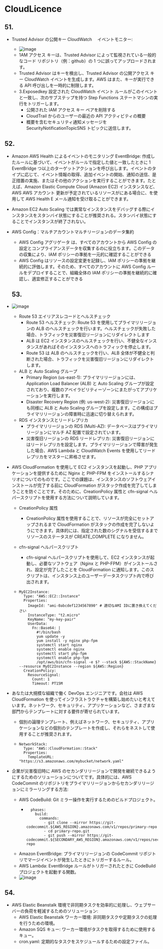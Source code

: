 # CloudLicence

## 51.

- Trusted Advisor の公開キー CloudWatch 　イベントモニター:

  - ![image](https://github.com/yoshikikasama/system/assets/61643054/0cb9443c-21f3-467b-afc8-8e97bf2ef322)
  - 1AM アクセス キーは、Trusted Advisor によって監視されている一般的なコード リポジトリ（例：github）の 1 つに誤ってアップロードされます。
  - Trusted Advisor はキーを検出し、Trusted Advisor の公開アクセス キー CloudWatch イベントを生成します。AWS はまた、キーが実行できる API 呼び出しを一時的に制限します。
  - 3.Exposedkey 設定された CloudWatch イベント ルールがこのイベントと一致し、次のサブステップを持つ Step Functions ステートマシンの実行をトリガーします。
    - 公開された IAM アクセス キー ペアを削除する
    - CloudTrail からのユーザーの最近の API アクティビティの概要
    - 概要を含むセキュリティ通知メッセージを SecurityNotificationTopicSNS トピックに送信します。

## 52.

- Amazon AWS Health によるイベントのモニタリング EventBridge: 作成したルールに基づいて、イベントがルールで指定した値と一致したときに 1 EventBridge つ以上のターゲットアクションを呼び出します。イベントのタイプに応じて、イベント情報の取得、追加イベントの開始、通知の送信、是正措置の実施、またはその他のアクションを実行することができます。たとえば、Amazon Elastic Compute Cloud (Amazon EC2) インスタンスなど、 AWS AWS アカウント 更新が予定されているリソースがにある場合に、を使用して AWS Health E メール通知を受け取ることができます。

- Amazon EC2 Auto Scaling では異常なインスタンスをデバッグする際にインスタンスをスタンバイ状態にすることが推奨される。スタンバイ状態にすることでインスタンスが終了されない。

- AWS Config：マルチアカウントマルチリージョンのデータ集約

  - AWS Config アグリゲータ は、すべてのアカウントから AWS Config の設定とコンプライアンスデータを収集するのに役立ちます。このデータの収集により、IAM ポリシーの準拠を一元的に確認することができる
  - AWS Config はリソースの設定変更を記録し、IAM ポリシーの準拠を継続的に評価します。そのため、すべてのアカウントに AWS Config ルールをデプロイすることで、組織全体の IAM ポリシーの準拠を継続的に確認し、適宜修正することができる

  ## 53.

- ![image](https://github.com/yoshikikasama/system/assets/61643054/c4d38a52-2024-4761-b7a5-9fec157a78ae)

  - Route 53 エイリアスレコードとヘルスチェック
    - Route 53 ヘルスチェック: Route 53 を使用してプライマリリージョンの ALB のヘルスチェックを行います。ヘルスチェックが失敗した場合、トラフィックを災害復旧リージョンにリダイレクトします
    - ALB は EC2 インスタンスのヘルスチェックを行い、不健全なインスタンスがあればそのインスタンスへのトラフィックを停止します。
    - Route 53 は ALB のヘルスチェックを行い、ALB 全体が不健全と判断された場合、トラフィックを災害復旧リージョンにリダイレクトします。
  - ALB と Auto Scaling グループ
    - Primary Region (us-east-1): プライマリリージョンには、Application Load Balancer (ALB) と Auto Scaling グループが設定されており、複数のアベイラビリティーゾーンにまたがってアプリケーションを実行します。
    - Disaster Recovery Region (例: us-west-2): 災害復旧リージョンにも同様に ALB と Auto Scaling グループを設定します。この構成はプライマリリージョンの障害時に迅速に切り替えられます。
  - RDS インスタンスとリードレプリカ
    - プライマリリージョンの RDS (Multi-AZ): データベースはプライマリリージョンにマルチ AZ 配置で設定されています。
    - 災害復旧リージョンの RDS リードレプリカ: 災害復旧リージョンにはリードレプリカを設定します。プライマリリージョンで障害が発生した場合、AWS Lambda と CloudWatch Events を使用してリードレプリカをマスターに昇格させます。

- AWS CloudFormation を使用して EC2 インスタンスを起動し、PHP アプリケーションを提供するために Nginx と PHP-FPM をインストールするシナリオについてのものです。ここでの課題は、インスタンスのソフトウェアインストールが完了する前に CloudFormation がスタック作成を完了してしまうことを防ぐことです。そのために、CreationPolicy 属性と cfn-signal ヘルパースクリプトを使用する方法について説明しています。

  - CreationPolicy 属性
    - CreationPolicy 属性を使用することで、リソースが完全にセットアップされるまで CloudFormation がスタックの作成を完了しないようにできます。具体的には、指定された数のシグナルを受信するまでリソースのステータスが CREATE_COMPLETE になりません。
  - cfn-signal ヘルパースクリプト

    - cfn-signal ヘルパースクリプトを使用して、EC2 インスタンスが起動し、必要なソフトウェア（Nginx と PHP-FPM）がインストールされ、設定が完了したことを CloudFormation に通知します。このスクリプトは、インスタンス上のユーザーデータスクリプト内で呼び出されます。

  - ```Resources:
    MyEC2Instance:
      Type: "AWS::EC2::Instance"
      Properties:
        ImageId: "ami-0abcdef1234567890" # 適切なAMI IDに置き換えてください
        InstanceType: "t2.micro"
        KeyName: "my-key-pair"
        UserData:
          Fn::Base64: |
            #!/bin/bash
            yum update -y
            yum install -y nginx php-fpm
            systemctl start nginx
            systemctl enable nginx
            systemctl start php-fpm
            systemctl enable php-fpm
            /opt/aws/bin/cfn-signal -e $? --stack ${AWS::StackName} --resource MyEC2Instance --region ${AWS::Region}
      CreationPolicy:
        ResourceSignal:
          Count: 1
          Timeout: PT15M
    ```

- あなたは大規模な組織で働く DevOps エンジニアです。会社は AWS CloudFormation を使ってインフラストラクチャを構築し始めたいと考えています。ネットワーク、セキュリティ、アプリケーションなど、さまざまな部門からテンプレートに対する要件が寄せられています。

  - 個別の論理テンプレート、例えばネットワーク、セキュリティ、アプリケーションなどの個別のテンプレートを作成し、それらをネストして使用することが推奨されます。
  - ```Resources:
    NetworkStack:
      Type: "AWS::CloudFormation::Stack"
      Properties:
        TemplateURL: "https://s3.amazonaws.com/mybucket/network.yaml"
    ```

- 企業が災害復旧時に AWS のセカンダリリージョンで開発を継続できるようにするためのソリューションについてです。具体的には、AWS CodeCommit のリポジトリをプライマリリージョンからセカンダリリージョンにミラーリングする方法:
  - AWS CodeBuild: Git ミラー操作を実行するためのビルドプロジェクト。
    - ```
        phases:
          build:
            commands:
              - git clone --mirror https://git-codecommit.${AWS_REGION}.amazonaws.com/v1/repos/primary-repo
              - cd primary-repo.git
              - git push --mirror https://git-codecommit.${SECONDARY_AWS_REGION}.amazonaws.com/v1/repos/secondary-repo
      ```
  - Amazon EventBridge: プライマリリージョンの CodeCommit リポジトリでマージイベントが発生したときにトリガーするルール。
  - AWS Lambda: EventBridge ルールがトリガーされたときに CodeBuild プロジェクトを起動する関数。
  - ![image](https://github.com/yoshikikasama/system/assets/61643054/29b638f7-7f4f-4bf8-bf9f-4ea1fdd8e540)

## 54.

- AWS Elastic Beanstalk 環境で非同期タスクを効率的に処理し、ウェブサーバーの負荷を軽減するためのソリューション:
  - AWS Elastic Beanstalk ワーカー環境: 非同期タスクや定期タスクの処理を行うための環境。
  - Amazon SQS キュー: ワーカー環境がタスクを取得するために使用するキュー。
  - cron.yaml: 定期的なタスクをスケジュールするための設定ファイル。
